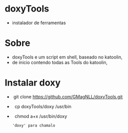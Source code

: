 
# doxyTools

-  instalador de ferramentas

# Sobre

- doxyTools e um script em shell, baseado no katoolin,
- de inicio contendo todas as Tools do katoolin,

# Instalar doxy

-   git clone https://github.com/GMagNLL/doxyTools.git

-   cp doxyTools/doxy /usr/bin

-   chmod a+x /usr/bin/doxy


      'doxy' para chamalo
